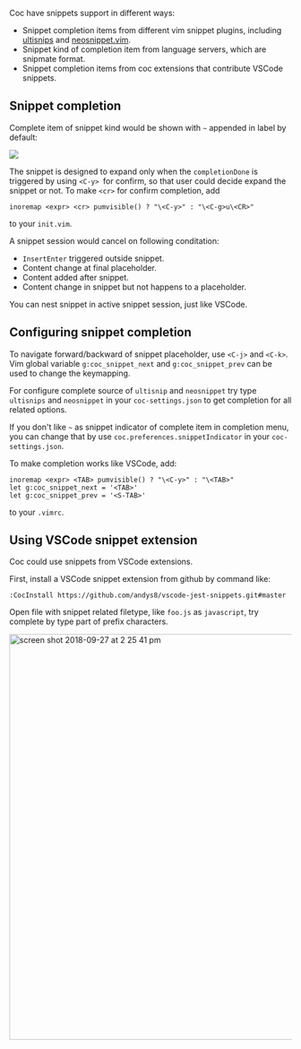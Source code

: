 Coc have snippets support in different ways:

* Snippet completion items from different vim snippet plugins, including [ultisnips](https://github.com/SirVer/ultisnips) and [neosnippet.vim](https://github.com/Shougo/neosnippet.vim).
* Snippet kind of completion item from language servers, which are snipmate format.
* Snippet completion items from coc extensions that contribute VSCode snippets.

## Snippet completion

Complete item of snippet kind would be shown with `~` appended in label by default:

![](https://user-images.githubusercontent.com/251450/42562999-b4eb9634-852f-11e8-9f61-bab2bc19db3f.png)

The snippet is designed to expand only when the `completionDone` is triggered by using `<C-y> `for confirm, so that user could decide expand the snippet or not. To make `<cr>` for confirm completion, add

``` vim
inoremap <expr> <cr> pumvisible() ? "\<C-y>" : "\<C-g>u\<CR>"
```
to your `init.vim`.

A snippet session would cancel on following conditation:

* `InsertEnter` triggered outside snippet.
* Content change at final placeholder.
* Content added after snippet.
* Content change in snippet but not happens to a placeholder.

You can nest snippet in active snippet session, just like VSCode.

## Configuring snippet completion

To navigate forward/backward of snippet placeholder, use `<C-j>` and `<C-k>`.
Vim global variable `g:coc_snippet_next` and `g:coc_snippet_prev` can be used to change the keymapping.

For configure complete source of `ultisnip` and `neosnippet` try type `ultisnips` and `neosnippet` in your `coc-settings.json` to get completion for all related options.

If you don't like `~` as snippet indicator of complete item in completion menu, you can change that by use `coc.preferences.snippetIndicator` in your `coc-settings.json`.

To make completion works like VSCode, add:

``` vim
inoremap <expr> <TAB> pumvisible() ? "\<C-y>" : "\<TAB>"
let g:coc_snippet_next = '<TAB>'
let g:coc_snippet_prev = '<S-TAB>'
```
to your `.vimrc`.

## Using VSCode snippet extension

Coc could use snippets from VSCode extensions.

First, install a VSCode snippet extension from github by command like:

```
:CocInstall https://github.com/andys8/vscode-jest-snippets.git#master
```

Open file with snippet related filetype, like `foo.js` as `javascript`, try complete by type part of prefix characters.

<img width="724" alt="screen shot 2018-09-27 at 2 25 41 pm" src="https://user-images.githubusercontent.com/251450/46127038-edadb280-c261-11e8-8e94-957b6d62c9a9.png">
